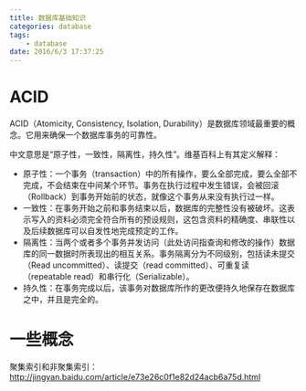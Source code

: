 ```yaml
---
title: 数据库基础知识
categories: database
tags: 
	- database
date: 2016/6/3 17:37:25
---
```



# ACID

ACID（Atomicity, Consistency, Isolation, Durability）是数据库领域最重要的概念。它用来确保一个数据库事务的可靠性。

中文意思是“原子性，一致性，隔离性，持久性”。维基百科上有其定义解释：

* 原子性：一个事务（transaction）中的所有操作，要么全部完成，要么全部不完成，不会结束在中间某个环节。事务在执行过程中发生错误，会被回滚（Rollback）到事务开始前的状态，就像这个事务从来没有执行过一样。
* 一致性：在事务开始之前和事务结束以后，数据库的完整性没有被破坏。这表示写入的资料必须完全符合所有的预设规则，这包含资料的精确度、串联性以及后续数据库可以自发性地完成预定的工作。
* 隔离性：当两个或者多个事务并发访问（此处访问指查询和修改的操作）数据库的同一数据时所表现出的相互关系。事务隔离分为不同级别，包括读未提交（Read uncommitted）、读提交（read committed）、可重复读（repeatable read）和串行化（Serializable）。
* 持久性：在事务完成以后，该事务对数据库所作的更改便持久地保存在数据库之中，并且是完全的。



一些概念
=============

聚集索引和非聚集索引：http://jingyan.baidu.com/article/e73e26c0f1e82d24acb6a75d.html